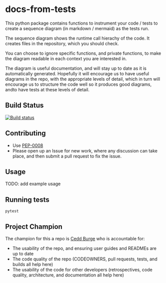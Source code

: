 # docs-from-tests

This python package contains functions to instrument your code / tests to create a sequence diagram (in markdown / mermaid) as the tests run.  

The sequence diagram shows the runtime call hierachy of the code. It creates files in the repository, which you should check. 

You can choose to ignore specific functions, and private functions, to make the diagram readable in each context you are interested in. 

The diagram is useful documentation, and will stay up to date as it is automatically generated. Hopefully it will encourage us to have useful diagrams in the repo, with the appropriate levels of detail, which in turn will encourage us to structure the code well so it produces good diagrams, andto  have tests at these levels of detail. 

## Build Status

[![Build status](https://ci.appveyor.com/api/projects/status/h22ya2rrsl8bc4pt?svg=true)](https://ci.appveyor.com/project/RESSoftwareTeam/docs-from-tests)

## Contributing

- Use [PEP-0008](https://www.python.org/dev/peps/pep-0008/)
- Please open up an Issue for new work, where any discussion can take place, and then submit a pull request to fix the issue.

## Usage

TODO: add example usage

## Running tests

`pytest`

## Project Champion

The champion for this a repo is [Cedd Burge](cedd.burge@res-group.com) who is accountable for:

- The usability of the repo, and ensuring user guides and READMEs are up to date
- The code quality of the repo (CODEOWNERS, pull requests, tests, and builds all help here)
- The usability of the code for other developers (retrospectives, code quality, architecture, 
and documentation all help here)